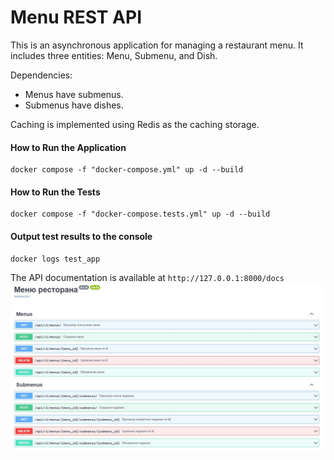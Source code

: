 # Menu REST API

This is an asynchronous application for managing a restaurant menu. It includes three entities: Menu, Submenu, and Dish.

Dependencies:
+ Menus have submenus.
+ Submenus have dishes.

Caching is implemented using Redis as the caching storage.

#### How to Run the Application
```
docker compose -f "docker-compose.yml" up -d --build
```
#### How to Run the Tests
```
docker compose -f "docker-compose.tests.yml" up -d --build
```

#### Output test results to the console
```
docker logs test_app
```


The API documentation is available at ```http://127.0.0.1:8000/docs```
![Image alt](https://github.com/Shadowmoses1314/API_RESTAURANT_MENU_2/raw/main/image_from_readme/api.JPG)
